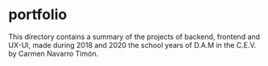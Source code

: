 # portfolio
This directory contains a summary of the projects of backend, frontend and UX-UI, made during 2018 and 2020 the school years of D.A.M in the C.E.V. by Carmen Navarro Timón.
